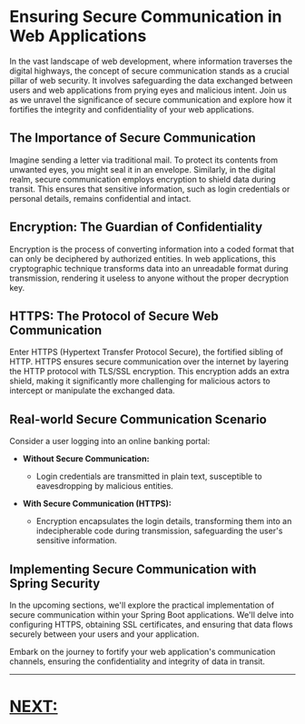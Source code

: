 # Ensuring Secure Communication in Web Applications

In the vast landscape of web development, where information traverses the digital highways, the concept of secure communication stands as a crucial pillar of web security. It involves safeguarding the data exchanged between users and web applications from prying eyes and malicious intent. Join us as we unravel the significance of secure communication and explore how it fortifies the integrity and confidentiality of your web applications.

## The Importance of Secure Communication

Imagine sending a letter via traditional mail. To protect its contents from unwanted eyes, you might seal it in an envelope. Similarly, in the digital realm, secure communication employs encryption to shield data during transit. This ensures that sensitive information, such as login credentials or personal details, remains confidential and intact.

## Encryption: The Guardian of Confidentiality

Encryption is the process of converting information into a coded format that can only be deciphered by authorized entities. In web applications, this cryptographic technique transforms data into an unreadable format during transmission, rendering it useless to anyone without the proper decryption key.

## HTTPS: The Protocol of Secure Web Communication

Enter HTTPS (Hypertext Transfer Protocol Secure), the fortified sibling of HTTP. HTTPS ensures secure communication over the internet by layering the HTTP protocol with TLS/SSL encryption. This encryption adds an extra shield, making it significantly more challenging for malicious actors to intercept or manipulate the exchanged data.

## Real-world Secure Communication Scenario

Consider a user logging into an online banking portal:

- **Without Secure Communication:**
    - Login credentials are transmitted in plain text, susceptible to eavesdropping by malicious entities.

- **With Secure Communication (HTTPS):**
    - Encryption encapsulates the login details, transforming them into an indecipherable code during transmission, safeguarding the user's sensitive information.

## Implementing Secure Communication with Spring Security

In the upcoming sections, we'll explore the practical implementation of secure communication within your Spring Boot applications. We'll delve into configuring HTTPS, obtaining SSL certificates, and ensuring that data flows securely between your users and your application.

Embark on the journey to fortify your web application's communication channels, ensuring the confidentiality and integrity of data in transit.

---

# [NEXT:]()